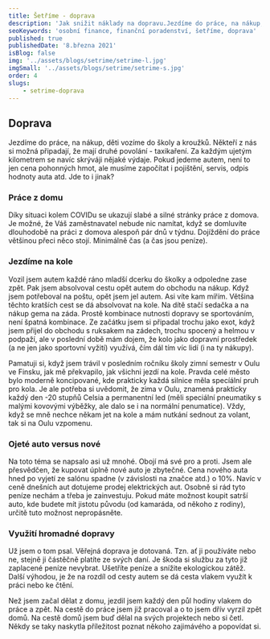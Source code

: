 ```yaml
---
title: Šetříme - doprava
description: 'Jak snižit náklady na dopravu.Jezdíme do práce, na nákup, děti vozíme do školy a kroužků. Někteří z nás si možná připadají, že mají druhé povolání - taxikaření.'
seoKeywords: 'osobní finance, finanční poradenství, šetříme, doprava'
published: true
publishedDate: '8.března 2021'
isBlog: false
img: '../assets/blogs/setrime/setrime-l.jpg'
imgSmall: '../assets/blogs/setrime/setrime-s.jpg'
order: 4
slugs:
    - setrime-doprava
---
```


## Doprava
Jezdíme do práce, na nákup, děti vozíme do školy a kroužků. Někteří z nás si možná připadají, že mají druhé povolání - taxikaření. Za každým ujetým kilometrem se navíc skrýváji nějaké výdaje. Pokud jedeme autem, není to jen cena pohonných hmot, ale musíme započítat i pojištění, servis, odpis hodnoty auta atd. Jde to i jinak?

### Práce z domu
Díky situaci kolem COVIDu se ukazují slabé a silné stránky práce z domova. Je možné, že Váš zaměstnavatel nebude nic namítat, když se domluvíte dlouhodobě na práci z domova alespoň pár dnů v týdnu. Dojíždění do práce většinou přeci něco stojí. Minimálně čas (a čas jsou peníze).

### Jezdíme na kole
Vozil jsem autem každé ráno mladší dcerku do školky a odpoledne zase zpět. Pak jsem absolvoval cestu opět autem do obchodu na nákup. Když jsem potřeboval na poštu, opět jsem jel autem. Asi víte kam mířím. Většina těchto kratších cest se dá absolvovat na kole. Na dítě stačí sedačka a na nákup gema na záda. Prostě kombinace nutnosti dopravy se sportováním, není špatná kombinace. Ze začátku jsem si připadal trochu jako exot, když jsem přijel do obchodu s ruksakem na zádech, trochu spocený a helmou v podpaží, ale v poslední době mám dojem, že kolo jako dopravní prostředek (a ne jen jako sportovní vyžití) využívá, čím dál tím víc lidí (i na ty nákupy).

Pamatuji si, když jsem trávil v posledním ročníku školy zimní semestr v Oulu ve Finsku, jak mě překvapilo, jak všichni jezdí na kole. Pravda celé město bylo moderně koncipované, kde prakticky každá silnice měla specíální pruh pro kola. Je ale potřeba si uvědomit, že zima v Oulu, znamená prakticky každý den -20 stupňů Celsia a permanentní led (měli speciální pneumatiky s malými kovovými výběžky, ale dalo se i na normální penumatice). Vždy, když se mně nechce někam jet na kole a mám nutkání sednout za volant, tak si na Oulu vzpomenu.

### Ojeté auto versus nové
Na toto téma se napsalo asi už mnohé. Obojí má své pro a proti. Jsem ale přesvědčen, že kupovat úplně nové auto je zbytečné. Cena nového auta hned po vyjetí ze salónu spadne (v závislosti na značce atd.) o 10%. Navíc v ceně dnešních aut dotujeme prodej elektrických aut. Osobně si rád tyto peníze nechám a třeba je zainvestuju. Pokud máte možnost koupit satrší auto, kde budete mít jistotu původu (od kamaráda, od někoho z rodiny), určitě tuto možnost nepropásněte. 

### Využití hromadné dopravy
Už jsem o tom psal. Věřejná doprava je dotovaná. Tzn. ať ji používáte nebo ne, stejně ji částěčně platíte ze svých daní. Je škoda si službu za tyto již zaplacené peníze nevybrat. Ušetříte peníze a snížite ekologickou zátěž. Další výhodou, je že na rozdíl od cesty autem se dá cesta vlakem využít k práci nebo ke čtění. 

Než jsem začal dělat z domu, jezdil jsem každý den půl hodiny vlakem do práce a zpět. Na cestě do práce jsem již pracoval a o to jsem dřív vyrzil zpět domů. Na cestě domů jsem buď dělal na svých projektech nebo si četl. Někdy se taky naskytla příležitost poznat někoho zajimávého a popovídat si. 
